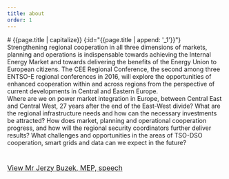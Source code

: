 ```yaml
---
title: about
order: 1
---
```


<div class="small-12 columns">
<div class="large-8" markdown="1">
# {{page.title | capitalize}}
{:id="{{page.title | append: '_1'}}"}
</div>
</div>

<div class="row column">
<div class="medium-4 columns" markdown="1">
Strengthening regional cooperation in all three dimensions of markets, planning and operations is indispensable towards achieving the Internal Energy Market and towards delivering the benefits of the Energy Union to European citizens. The CEE Regional Conference, the second among three ENTSO-E regional conferences in 2016, will explore the opportunities of enhanced cooperation within and across regions from the perspective of current developments in Central and Eastern Europe.

</div>

<div class="medium-4 columns" markdown="1">
Where are we on power market integration in Europe, between Central East and Central West, 27 years after the end of the East-West divide? What are the regional infrastructure needs and how can the necessary investments be attracted? How does market, planning and operational cooperation progress, and how will the regional security coordinators further deliver results? What challenges and opportunities in the areas of TSO-DSO cooperation, smart grids and data can we expect in the future?
</div>

<div class="medium-4 columns" markdown="1">
<div class="text-center" style="padding: 40px 0;">
<a class="button large" style="font-size: 1rem;" href="{{https://youtu.be/enPL6pDdQX4}}">View Mr Jerzy Buzek, MEP, speech</a>
</div>
